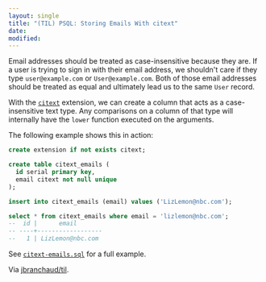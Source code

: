 ```yaml
---
layout: single
title: "(TIL) PSQL: Storing Emails With citext"
date:
modified:
---
```


Email addresses should be treated as case-insensitive because they are. If a
user is trying to sign in with their email address, we shouldn't care if
they type `user@example.com` or `User@example.com`. Both of those email
addresses should be treated as equal and ultimately lead us to the same
`User` record.

With the
[`citext`](http://www.postgresql.org/docs/current/static/citext.html)
extension, we can create a column that acts as a case-insensitive text type.
Any comparisons on a column of that type will internally have the `lower`
function executed on the arguments.

The following example shows this in action:

```sql
create extension if not exists citext;

create table citext_emails (
  id serial primary key,
  email citext not null unique
);

insert into citext_emails (email) values ('LizLemon@nbc.com');

select * from citext_emails where email = 'lizlemon@nbc.com';
--  id |      email
-- ----+------------------
--   1 | LizLemon@nbc.com
```

See
[`citext-emails.sql`](https://github.com/jbranchaud/postgresing/blob/master/citext-emails.sql)
for a full example.

Via [jbranchaud/til](https://github.com/jbranchaud/til).
